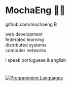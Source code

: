 # MochaEng 🏴‍☠️

github.com/mochaeng ₿

web development  
federated learning  
distributed systems  
computer networks  

i speak portuguese & english  

#

[![Programming Languages](https://skillicons.dev/icons?i=ts,py,go,rust,ocaml)](https://skillicons.dev)
